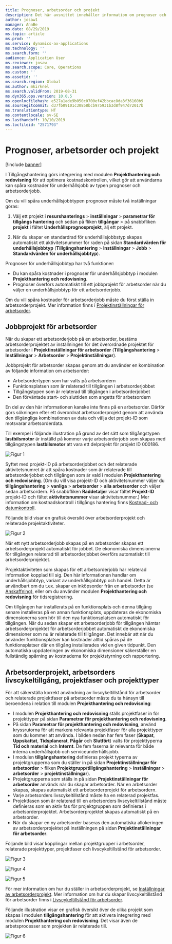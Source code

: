 ```yaml
---
title: Prognoser, arbetsorder och projekt
description: Det här avsnittet innehåller information om prognoser och arbetsorderintegration med modulen Projekthantering och redovisning i Tillgångshantering.
author: josaw1
manager: AnnBe
ms.date: 08/29/2019
ms.topic: article
ms.prod: ''
ms.service: dynamics-ax-applications
ms.technology: ''
ms.search.form: ''
audience: Application User
ms.reviewer: josaw
ms.search.scope: Core, Operations
ms.custom: ''
ms.assetid: ''
ms.search.region: Global
ms.author: mkirknel
ms.search.validFrom: 2019-08-31
ms.dyn365.ops.version: 10.0.5
ms.openlocfilehash: e527a1ade9b050c0700ef42bbcac8da3f36160b9
ms.sourcegitcommit: d37fb09101c30858bcb975931b3d8f947d72017b
ms.translationtype: HT
ms.contentlocale: sv-SE
ms.lasthandoff: 10/10/2019
ms.locfileid: "2571793"
---
```

# <a name="forecasts-work-orders-and-projects"></a>Prognoser, arbetsorder och projekt

[!include [banner](../../includes/banner.md)]

 

I Tillgångshantering görs integrering med modulen **Projekthantering och redovisning** för att optimera kostnadskontrollen, vilket gör att användarna kan spåra kostnader för underhållsjobb av typen prognoser och arbetsorderjobb.

Om du vill spåra underhållsjobbtypen prognoser måste två inställningar göras:

1. Välj ett projekt i **resurshanterings** > **inställningar** > **parametrar för tillgångs hantering** och sedan på fliken **tillgångar** > på snabbfliken **projekt** i fältet **Underhållsprognosprojekt**, älj ett projekt.

2. När du skapar en standardrad för underhållsjobbstyp skapas automatiskt ett aktivitetsnummer för raden på sidan **Standardvärden för underhållsjobbtyp** (**Tillgångshantering** > **Inställningar** > **Jobb** > **Standardvärden för underhållsjobbtyp**).

Prognoser för underhållsjobbtyp har två funktioner: 

- Du kan spåra kostnader i prognoser för underhållsjobbtyp i modulen **Projekthantering och redovisning**. 
- Prognoser överförs automatiskt till ett jobbprojekt för arbetsorder när du väljer en underhållsjobbtyp för ett arbetsorderjobb.

Om du vill spåra kostnader för arbetsorderjobb måste du först ställa in arbetsorderprojekt. Mer information finns i [Projektinställningar för arbetsorder](../setup-for-work-orders/work-order-project-setup.md).

## <a name="work-order-job-projects"></a>Jobbprojekt för arbetsorder

När du skapar ett arbetsorderjobb på en arbetsorder, bestäms arbetsorderprojektet av inställningen för det överordnade projektet för arbetsorder i **Projektinställningar för arbetsorder** (**Tillgångshantering** > **Inställningar** > **Arbetsorder** > **Projektinställningar**).

Jobbprojekt för arbetsorder skapas genom att du använder en kombination av följande information om arbetsorder:

- Arbetsordertypen som har valts på arbetsordern 
- Funktionsplatsen som är relaterad till tillgången i arbetsorderjobbet
- Tillgångstypen som är relaterad till tillgången i arbetsorderjobbet  
- Den förväntade start- och sluttiden som angetts för arbetsordern  

En del av den här informationen kanske inte finns på en arbetsorder. Därför görs sökningen efter ett överordnat arbetsorderprojekt genom att använda den tillgängliga kombinationen av data och välja det projekt-ID som motsvarar arbetsorderdata.

Till exempel i följande illustration på grund av det sätt som tillgångstypen **lastbilsmotor** är inställd på kommer varje arbetsorderjobb som skapas med tillgångstypen **lastbilsmotor** att vara ett delprojekt för projekt ID 000186.

![Figur 1](media/01-integration-to-pma.png)

Syftet med projekt-ID på arbetsorderjobbet och det relaterade aktivitetsnumret är att spåra kostnader som är relaterade till arbetsorderjobbet och tillgången som är vald i modulen **Projekthantering och redovisning**. (Om du vill visa projekt-ID och aktivitetsnummer väljer du **tillgångshantering** > **vanliga** > **arbetsorder** > **alla arbetsorder** och väljer sedan arbetsordern. På snabbfliken **Raddetaljer** visar fältet **Projekt-ID** projekt-ID och fältet **aktivitetsnummer** visar aktivitetsnummer.) Mer information om kostnadskontroll i tillgångs hantering finns [Kostnad- och datumkontroll](../controlling-and-reporting/cost-and-date-control.md).

Följande bild visar en grafisk översikt över arbetsorderprojekt och relaterade projektaktiviteter.

![Figur 2](media/02-integration-to-pma.png)

När ett nytt arbetsorderjobb skapas på en arbetsorder skapas ett arbetsorderprojekt automatiskt för jobbet. De ekonomiska dimensionerna för tillgången relaterad till arbetsorderjobbet överförs automatiskt till arbetsorderprojektet.

Projektaktiviteten som skapas för ett arbetsorderjobb har relaterad information kopplad till sig. Den här informationen handlar om underhållsjobbtyp, variant av underhållsjobbtyp och handel. Detta är användbart om du t.ex. skapar en inköpsorder från en arbetsorder (se [Anskaffning](../work-orders/procurement.md)), eller om du använder modulen **Projekthantering och redovisning** för tidsregistrering.

Om tillgången har installerats på en funktionsplats och denna tillgång senare installeras på en annan funktionsplats, uppdateras de ekonomiska dimensionerna som hör till den nya funktionsplatsen automatiskt för tillgången. När du sedan skapar ett arbetsorderjobb för tillgången hämtar arbetsorderprojektet för arbetsorderjobbet automatiskt de ekonomiska dimensioner som nu är relaterade till tillgången. Det innebär att när du använder funktionsplatser kan kostnader alltid spåras på de funktionsplatser där en tillgång installerades vid en given tidpunkt. Den automatiska uppdateringen av ekonomiska dimensioner säkerställer en fullständig spårning av kostnaderna för projektstyrning och rapportering.

## <a name="work-order-projects-work-order-lifecycle-states-project-stages-and-project-types"></a>Arbetsorderprojekt, arbetsorders livscykeltillgång, projektfaser och projekttyper

För att säkerställa korrekt användning av livscykeltillstånd för arbetsorder och relaterade projektfaser på arbetsorder måste du ta hänsyn till beroendena i relation till modulen **Projekthantering och redovisning**:

- I modulen **Projekthantering och redovisning** ställs projektfaser in för projekttyper på sidan **Parametrar för projekthantering och redovisning**.  
- På sidan **Parametrar för projekthantering och redovisning**, använd kryssrutorna för att markera relevanta projektfaser för alla projekttyper som du kommer att använda. I bilden nedan har fem faser (**Skapat**, **Uppskattat**, **Tidsplanerat**, **Pågår** och **Slutfört**) valts för projekttyperna **Tid och material** och **Internt**. De fem faserna är relevanta för både interna underhållsjobb och serviceunderhållsjobb.
- I modulen **tillgångshantering** definieras projekt typerna av projektgrupperna som du ställer in på sidan **Projektinställningar för arbetsorder** > fliken **Projektgrupp**(**tillgångshantering** > **inställningar** > **arbetsorder** > **projektinställningar**).  
- Projektgrupperna som ställs in på sidan **Projektinställningar för arbetsorder** används när du skapar arbetsorder. När en arbetsorder skapas, skapas automatiskt ett arbetsorderprojekt för arbetsordern.  
- Varje arbetsorders livscykeltillstånd måste ha en relaterad projektfas.  
- Projektfasen som är relaterad till en arbetsorders livscykeltillstånd måste definieras som en aktiv fas för projektgruppen som definieras i arbetsorderprojektet. Arbetsorderprojektet skapas automatiskt på en arbetsorder.
- När du skapar en ny arbetsorder baseras den automatiska allokeringen av arbetsorderprojektet på inställningen på sidan **Projektinställningar för arbetsorder**.  

Följande bild visar kopplingar mellan projektgrupper i arbetsorder, relaterade projekttyper, projektfaser och livscykeltillstånd för arbetsorder.

![Figur 3](media/03-integration-to-pma.png)

![Figur 4](media/04-integration-to-pma.png)

![Figur 5](media/05-integration-to-pma.png)

För mer information om hur du ställer in arbetsorderprojekt, se [Inställningar av arbetsorderprojekt](../setup-for-work-orders/work-order-project-setup.md). Mer information om hur du skapar livscykeltillstånd för arbetsorder finns i [Livscykeltillstånd för arbetsorder](../setup-for-work-orders/work-order-lifecycle-states.md).

Följande illustration visar en grafisk översikt över de olika projekt som skapas i modulen **tillgångshantering** för att aktivera integrering med modulen **Projekthantering och redovisning**. Det visar även de arbetsprocesser som projekten är relaterade till.

![Figur 6](media/06-integration-to-pma.png)

